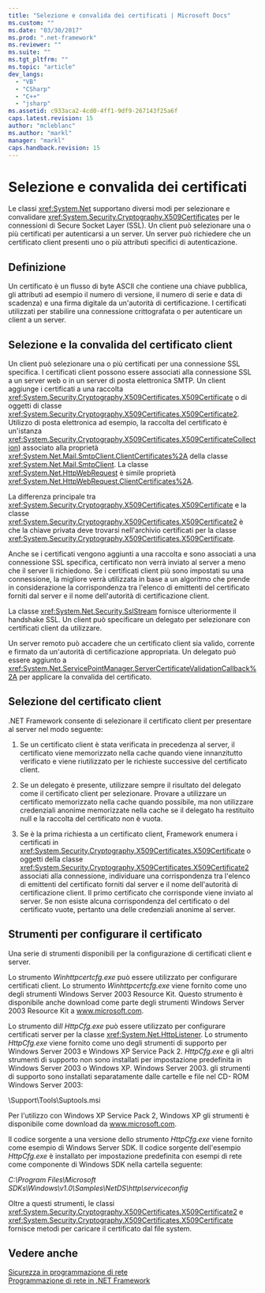 ```yaml
---
title: "Selezione e convalida dei certificati | Microsoft Docs"
ms.custom: ""
ms.date: "03/30/2017"
ms.prod: ".net-framework"
ms.reviewer: ""
ms.suite: ""
ms.tgt_pltfrm: ""
ms.topic: "article"
dev_langs: 
  - "VB"
  - "CSharp"
  - "C++"
  - "jsharp"
ms.assetid: c933aca2-4cd0-4ff1-9df9-267143f25a6f
caps.latest.revision: 15
author: "mcleblanc"
ms.author: "markl"
manager: "markl"
caps.handback.revision: 15
---
```

# Selezione e convalida dei certificati
Le classi <xref:System.Net> supportano diversi modi per selezionare e convalidare <xref:System.Security.Cryptography.X509Certificates> per le connessioni di Secure Socket Layer \(SSL\).  Un client può selezionare una o più certificati per autenticarsi a un server.  Un server può richiedere che un certificato client presenti uno o più attributi specifici di autenticazione.  
  
## Definizione  
 Un certificato è un flusso di byte ASCII che contiene una chiave pubblica, gli attributi ad esempio il numero di versione, il numero di serie e data di scadenza\) e una firma digitale da un'autorità di certificazione.  I certificati utilizzati per stabilire una connessione crittografata o per autenticare un client a un server.  
  
## Selezione e la convalida del certificato client  
 Un client può selezionare una o più certificati per una connessione SSL specifica.  I certificati client possono essere associati alla connessione SSL a un server web o in un server di posta elettronica SMTP.  Un client aggiunge i certificati a una raccolta <xref:System.Security.Cryptography.X509Certificates.X509Certificate> o di oggetti di classe <xref:System.Security.Cryptography.X509Certificates.X509Certificate2>.  Utilizzo di posta elettronica ad esempio, la raccolta del certificato è un'istanza <xref:System.Security.Cryptography.X509Certificates.X509CertificateCollection>\) associato alla proprietà <xref:System.Net.Mail.SmtpClient.ClientCertificates%2A> della classe <xref:System.Net.Mail.SmtpClient>.  La classe <xref:System.Net.HttpWebRequest> è simile proprietà <xref:System.Net.HttpWebRequest.ClientCertificates%2A>.  
  
 La differenza principale tra <xref:System.Security.Cryptography.X509Certificates.X509Certificate> e la classe <xref:System.Security.Cryptography.X509Certificates.X509Certificate2> è che la chiave privata deve trovarsi nell'archivio certificati per la classe <xref:System.Security.Cryptography.X509Certificates.X509Certificate>.  
  
 Anche se i certificati vengono aggiunti a una raccolta e sono associati a una connessione SSL specifica, certificato non verrà inviato al server a meno che il server li richiedono.  Se i certificati client più sono impostati su una connessione, la migliore verrà utilizzata in base a un algoritmo che prende in considerazione la corrispondenza tra l'elenco di emittenti del certificato forniti dal server e il nome dell'autorità di certificazione client.  
  
 La classe <xref:System.Net.Security.SslStream> fornisce ulteriormente il handshake SSL.  Un client può specificare un delegato per selezionare con certificati client da utilizzare.  
  
 Un server remoto può accadere che un certificato client sia valido, corrente e firmato da un'autorità di certificazione appropriata.  Un delegato può essere aggiunto a <xref:System.Net.ServicePointManager.ServerCertificateValidationCallback%2A> per applicare la convalida del certificato.  
  
## Selezione del certificato client  
 .NET Framework consente di selezionare il certificato client per presentare al server nel modo seguente:  
  
1.  Se un certificato client è stata verificata in precedenza al server, il certificato viene memorizzato nella cache quando viene innanzitutto verificato e viene riutilizzato per le richieste successive del certificato client.  
  
2.  Se un delegato è presente, utilizzare sempre il risultato del delegato come il certificato client per selezionare.  Provare a utilizzare un certificato memorizzato nella cache quando possibile, ma non utilizzare credenziali anonime memorizzate nella cache se il delegato ha restituito null e la raccolta del certificato non è vuota.  
  
3.  Se è la prima richiesta a un certificato client, Framework enumera i certificati in <xref:System.Security.Cryptography.X509Certificates.X509Certificate> o oggetti della classe <xref:System.Security.Cryptography.X509Certificates.X509Certificate2> associati alla connessione, individuare una corrispondenza tra l'elenco di emittenti del certificato forniti dal server e il nome dell'autorità di certificazione client.  Il primo certificato che corrisponde viene inviato al server.  Se non esiste alcuna corrispondenza del certificato o del certificato vuote, pertanto una delle credenziali anonime al server.  
  
## Strumenti per configurare il certificato  
 Una serie di strumenti disponibili per la configurazione di certificati client e server.  
  
 Lo strumento *Winhttpcertcfg.exe* può essere utilizzato per configurare certificati client.  Lo strumento *Winhttpcertcfg.exe* viene fornito come uno degli strumenti Windows Server 2003 Resource Kit.  Questo strumento è disponibile anche download come parte degli strumenti Windows Server 2003 Resource Kit a www.microsoft.com.  
  
 Lo strumento di*Il HttpCfg.exe* può essere utilizzato per configurare certificati server per la classe <xref:System.Net.HttpListener>.  Lo strumento *HttpCfg.exe* viene fornito come uno degli strumenti di supporto per Windows Server 2003 e Windows XP Service Pack 2.  *HttpCfg.exe* e gli altri strumenti di supporto non sono installati per impostazione predefinita in Windows Server 2003 o Windows XP.  Windows Server 2003.  gli strumenti di supporto sono installati separatamente dalle cartelle e file nel CD\- ROM Windows Server 2003:  
  
 \\Support\\Tools\\Suptools.msi  
  
 Per l'utilizzo con Windows XP Service Pack 2, Windows XP gli strumenti è disponibile come download da www.microsoft.com.  
  
 Il codice sorgente a una versione dello strumento *HttpCfg.exe* viene fornito come esempio di Windows Server SDK.  Il codice sorgente dell'esempio *HttpCfg.exe* è installato per impostazione predefinita con esempi di rete come componente di Windows SDK nella cartella seguente:  
  
 *C:\\Program Files\\Microsoft SDKs\\Windows\\v1.0\\Samples\\NetDS\\http\\serviceconfig*  
  
 Oltre a questi strumenti, le classi <xref:System.Security.Cryptography.X509Certificates.X509Certificate2> e <xref:System.Security.Cryptography.X509Certificates.X509Certificate> fornisce metodi per caricare il certificato dal file system.  
  
## Vedere anche  
 [Sicurezza in programmazione di rete](../../../docs/framework/network-programming/security-in-network-programming.md)   
 [Programmazione di rete in .NET Framework](../../../docs/framework/network-programming/index.md)